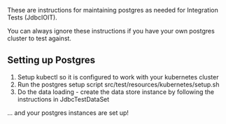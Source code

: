 These are instructions for maintaining postgres as needed for Integration Tests (JdbcIOIT).

You can always ignore these instructions if you have your own postgres cluster to test against.

Setting up Postgres
-------------------
1. Setup kubectl so it is configured to work with your kubernetes cluster
1. Run the postgres setup script
    src/test/resources/kubernetes/setup.sh
1. Do the data loading - create the data store instance by following the instructions in JdbcTestDataSet

... and your postgres instances are set up!

